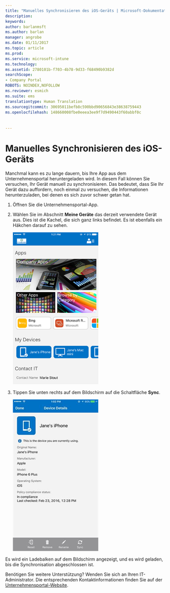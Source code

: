 ```yaml
---
title: "Manuelles Synchronisieren des iOS-Geräts | Microsoft-Dokumentation"
description: 
keywords: 
author: barlanmsft
ms.author: barlan
manager: angrobe
ms.date: 01/11/2017
ms.topic: article
ms.prod: 
ms.service: microsoft-intune
ms.technology: 
ms.assetid: 2780101b-f703-4b78-9d33-f68490b9382d
searchScope:
- Company Portal
ROBOTS: NOINDEX,NOFOLLOW
ms.reviewer: esmich
ms.suite: ems
translationtype: Human Translation
ms.sourcegitcommit: 30695011befb8c590bbd90656843e38638759443
ms.openlocfilehash: 148660008fbe0eeea3ee9f7d9490443f60abbf0c


---
```



# <a name="sync-your-ios-device-manually"></a>Manuelles Synchronisieren des iOS-Geräts

Manchmal kann es zu lange dauern, bis Ihre App aus dem Unternehmensportal heruntergeladen wird. In diesem Fall können Sie versuchen, Ihr Gerät manuell zu synchronisieren. Das bedeutet, dass Sie Ihr Gerät dazu auffordern, noch einmal zu versuchen, die Informationen herunterzuladen, bei denen es sich zuvor schwer getan hat.

1. Öffnen Sie die Unternehmensportal-App.

2. Wählen Sie im Abschnitt **Meine Geräte** das derzeit verwendete Gerät aus. Dies ist die Kachel, die sich ganz links befindet. Es ist ebenfalls ein Häkchen darauf zu sehen.

    ![Der Bildschirm mit dem Abschnitt „Meine Geräte“](./media/ios-sync-1-comp-portal-apps.png)

3. Tippen Sie unten rechts auf dem Bildschirm auf die Schaltfläche **Sync**.

    ![Gerätedetails mit der Schaltfläche „Synchronisierung“](./media/ios-sync-2-sync-button.png)

Es wird ein Ladebalken auf dem Bildschirm angezeigt, und es wird geladen, bis die Synchronisation abgeschlossen ist.

Benötigen Sie weitere Unterstützung? Wenden Sie sich an Ihren IT-Administrator. Die entsprechenden Kontaktinformationen finden Sie auf der [Unternehmensportal-Website](http://portal.manage.microsoft.com).



<!--HONumber=Jan17_HO2-->


